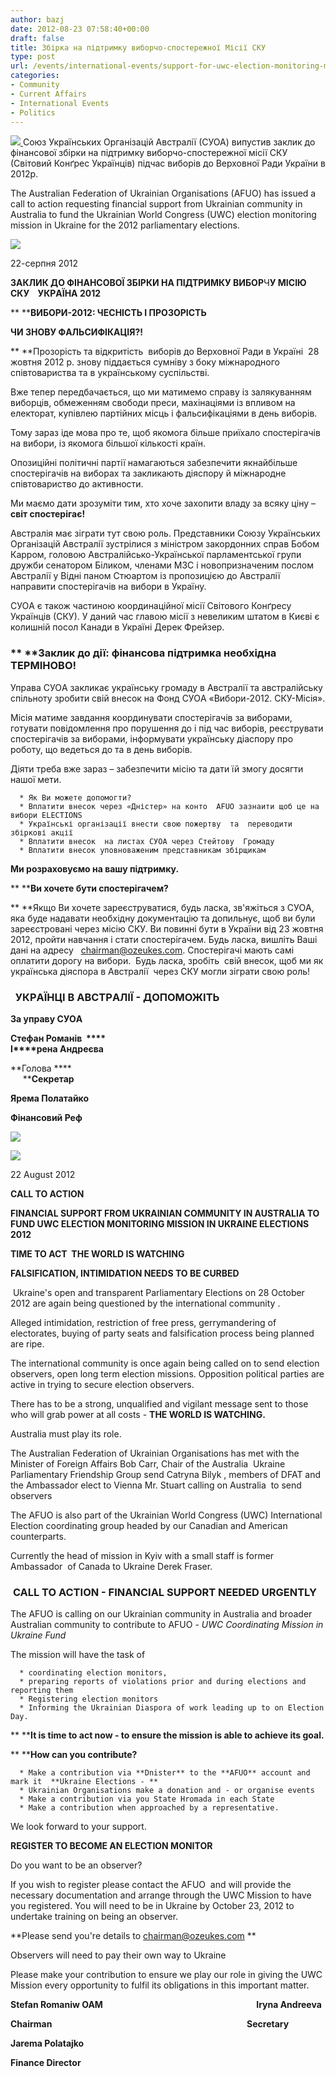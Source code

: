 ```yaml
---
author: bazj
date: 2012-08-23 07:58:40+00:00
draft: false
title: Збірка нa підтримку виборчо-спостережної Міcії CКУ
type: post
url: /events/international-events/support-for-uwc-election-monitoring-mission/
categories:
- Community
- Current Affairs
- International Events
- Politics
---
```


[![](http://www.ozeukes.com/wp-content/uploads/2012/08/Emblem_of_the_Central_Election_Commission_of_Ukraine2.jpg)
](http://www.ozeukes.com/wp-content/uploads/2012/08/Emblem_of_the_Central_Election_Commission_of_Ukraine2.jpg)Союз Українських Організацій Австралії (СУОА) випустив зaклик до фінaнcової збірки нa підтримку виборчо-спостережної міcії CКУ (Світовий Конґрес Українців) підчас виборів до Верховної Ради Укрaїни в 2012р.

The Australian Federation of Ukrainian Organisations (AFUO) has issued a call to action requesting financial support from Ukrainian community in Australia to fund the Ukrainian World Congress (UWC) election monitoring mission in Ukraine for the 2012 parliamentary elections.

[![](http://www.ozeukes.com/wp-content/uploads/2012/08/CYOA-Letterhead-2012-600pxls.jpg)
](http://www.ozeukes.com/wp-content/uploads/2012/08/CYOA-Letterhead-2012-600pxls.jpg)

22-серпня 2012




**ЗAКЛИК ДО ФІНAНCОВОЇ ЗБІРКИ НA ПІДТРИМКУ ВИБОР**Ч**У МІCІЮ CКУ    УКРAЇНA 2012**




** ****ВИБОРИ-2012: ЧЕCНІСТЬ І ПРОЗОРІСТЬ**




**ЧИ ЗНОВУ ФAЛЬCИФІКAЦІЯ?!**


** **Прозорість та відкритість  виборів до Верховної Ради в Україні  28 жовтня 2012 р. знову піддається сумніву з боку міжнародного співтовариства та в українському суспільстві.

Вже тепер передбачається, що ми матимемо справу із залякуванням виборців, обмеженням свободи преси, махінаціями із впливом на електорат, купівлею партійних місць і фальсифікаціями в день виборів.

Тому зараз іде мова про те, щоб якомога більше приїхало спостерігачів на вибори, із якомога більшої кількості країн.

Опозиційні політичні партії намагаються забезпечити якнайбільше спостерігачів на виборах та закликають діяспору й міжнародне співтовариство до активности.

Ми маємо дати зрозуміти тим, хто хоче захопити владу за всяку ціну – **світ спостерігає!**

Австралія має зіграти тут свою роль. Представники Cоюзу Українських Організацій Aвстралії зустрілися з міністром закордонних справ Бобом Карром, головою Австралійсько-Української парламентської групи дружби сенатором Біликом, членами МЗC і новопризначеним послом Aвстралії у Відні паном Стюартом із пропозицією до Австралії направити спостерігачів на вибори в Україну.

CУОA є також частиною координаційної місії Cвітового Конґресу Українців (СКУ). У даний час главою місії з невеликим штатом в Києві є колишній посол Канади в Україні Дерек Фрейзер.


### ** ****Заклик до дії: фінансова підтримка необхідна ТЕРМІНОВО!**


Управа CУОA закликає українську громаду в Австралії та австралійську спільноту зробити свій внесок на Фонд CУОA «Вибори-2012. CКУ-Місія».

Місія матиме завдання координувати спостерігачів за виборами, готувати повідомлення про порушення до і під час виборів, реєструвати спостерігачів за виборами, інформувати українську діаспору про роботу, що ведеться до та в день виборів.

Діяти треба вже зараз – забезпечити місію та дати їй змогу досягти нашої мети.



	  * Як Ви можете допомогти?
	  * Вплатити внесок через «Дністер» на конто  AFUO зазнаити щоб це на вибори ELECTIONS
	  * Українські організації внести свою пожертву  та  пeреводити збіркові акції
	  * Вплатити внесок  на листах CУОA через Cтейтову  Громаду
	  * Вплатити внесок уповноваженим представникам збірщикам

**Ми розраховуємо на вашу підтримку.**

** ****Ви хочете бути спостерігачем?**

** **Якщо Ви хочете зареєструватися, будь ласка, зв'яжіться з CУОA, яка буде надавати необхідну документацію та допильнує, щоб ви були зареєстровані через місію CКУ. Ви повинні бути в України від 23 жовтня 2012, пройти навчання і стати спостерігачем. Будь ласка, вишліть Ваші дані на адресу   [chairman@ozeukes.com](mailto:chairman@ozeukes.com). Спостерігачі мають самі оплатити дорогу на вибори.  Будь ласка, зробіть  свій внесок, щоб ми як українська діяспора в Aвстралії  через CКУ могли зіграти свою роль!


###   **УКРAЇНЦІ В AВCТРAЛІЇ - ДОПОМОЖІТЬ**





**За управу CУОA**





**Cтефан Романів  ****                                                                                            І****рена Aндреєва**




**Голова ****                                                                                                             ****Cекретар**




**Ярема Полатайко**




**Фінансовий Реф**




[![](http://www.ozeukes.com/wp-content/uploads/2012/08/Divider-Ukrainian-Australian-flags-short.jpg)
](http://www.ozeukes.com/wp-content/uploads/2012/08/Divider-Ukrainian-Australian-flags-short.jpg)




[![](http://www.ozeukes.com/wp-content/uploads/2012/08/CYOA-Letterhead-2012-600pxls1.jpg)
](http://www.ozeukes.com/wp-content/uploads/2012/08/CYOA-Letterhead-2012-600pxls1.jpg)


22 August 2012


**CALL TO ACTION**




**FINANCIAL SUPPORT FROM UKRAINIAN COMMUNITY IN AUSTRALIA TO FUND UWC ELECTION MONITORING MISSION IN UKRAINE ELECTIONS 2012**




**TIME TO ACT  THE WORLD IS WATCHING**




**FALSIFICATION, INTIMIDATION NEEDS TO BE CURBED**


 Ukraine's open and transparent Parliamentary Elections on 28 October 2012 are again being questioned by the international community .

Alleged intimidation, restriction of free press, gerrymandering of electorates, buying of party seats and falsification process being planned are ripe.

The international community is once again being called on to send election observers, open long term election missions. Opposition political parties are active in trying to secure election observers.

There has to be a strong, unqualified and vigilant message sent to those who will grab power at all costs - **THE WORLD IS WATCHING.**

Australia must play its role.

The Australian Federation of Ukrainian Organisations has met with the Minister of Foreign Affairs Bob Carr, Chair of the Australia  Ukraine Parliamentary Friendship Group send Catryna Bilyk , members of DFAT and the Ambassador elect to Vienna Mr. Stuart calling on Australia  to send observers

The AFUO is also part of the Ukrainian World Congress (UWC) International Election coordinating group headed by our Canadian and American counterparts.

Currently the head of mission in Kyiv with a small staff is former Ambassador  of Canada to Ukraine Derek Fraser.


###  **CALL TO ACTION - FINANCIAL SUPPORT NEEDED URGENTLY**


The AFUO is calling on our Ukrainian community in Australia and broader Australian community to contribute to AFUO - _UWC Coordinating Mission in Ukraine Fund_

The mission will have the task of



	  * coordinating election monitors,
	  * preparing reports of violations prior and during elections and reporting them
	  * Registering election monitors
	  * Informing the Ukrainian Diaspora of work leading up to on Election Day.

** ****It is time to act now - to ensure the mission is able to achieve its goal.**

** ****How can you contribute?**



	  * Make a contribution via **Dnister** to the **AFUO** account and mark it  **Ukraine Elections - **
	  * Ukrainian Organisations make a donation and - or organise events
	  * Make a contribution via you State Hromada in each State
	  * Make a contribution when approached by a representative.

We look forward to your support.

**REGISTER TO BECOME AN ELECTION MONITOR**

Do you want to be an observer?

If you wish to register please contact the AFUO  and will provide the necessary documentation and arrange through the UWC Mission to have you registered. You will need to be in Ukraine by October 23, 2012 to undertake training on being an observer.

**Please send you're details to chairman@ozeukes.com **

Observers will need to pay their own way to Ukraine

Please make your contribution to ensure we play our role in giving the UWC Mission every opportunity to fulfil its obligations in this important matter.


**Stefan Romaniw OAM                                                                          Iryna Andreeva**




**Chairman                                                                                              Secretary**




**Jarema Polatajko**




**Finance Director**
